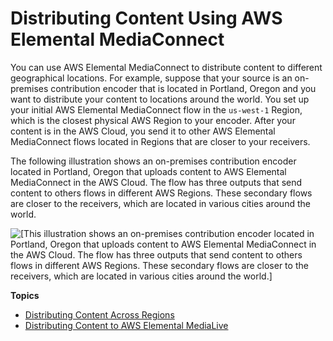 # Distributing Content Using AWS Elemental MediaConnect<a name="distribute-content"></a>

You can use AWS Elemental MediaConnect to distribute content to different geographical locations\. For example, suppose that your source is an on\-premises contribution encoder that is located in Portland, Oregon and you want to distribute your content to locations around the world\. You set up your initial AWS Elemental MediaConnect flow in the `us-west-1` Region, which is the closest physical AWS Region to your encoder\. After your content is in the AWS Cloud, you send it to other AWS Elemental MediaConnect flows located in Regions that are closer to your receivers\.

The following illustration shows an on\-premises contribution encoder located in Portland, Oregon that uploads content to AWS Elemental MediaConnect in the AWS Cloud\. The flow has three outputs that send content to others flows in different AWS Regions\. These secondary flows are closer to the receivers, which are located in various cities around the world\.

![\[This illustration shows an on-premises contribution encoder located in Portland, Oregon that uploads content to AWS Elemental MediaConnect in the AWS Cloud. The flow has three outputs that send content to others flows in different AWS Regions. These secondary flows are closer to the receivers, which are located in various cities around the world.\]](http://docs.aws.amazon.com/mediaconnect/latest/ug/)

**Topics**
+ [Distributing Content Across Regions](distribution-across-regions.md)
+ [Distributing Content to AWS Elemental MediaLive](distribution-to-medialive.md)